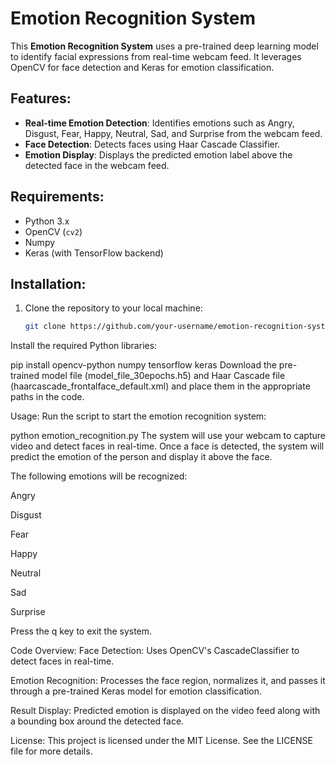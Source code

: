 # Emotion Recognition System

This **Emotion Recognition System** uses a pre-trained deep learning model to identify facial expressions from real-time webcam feed. It leverages OpenCV for face detection and Keras for emotion classification.

## Features:
- **Real-time Emotion Detection**: Identifies emotions such as Angry, Disgust, Fear, Happy, Neutral, Sad, and Surprise from the webcam feed.
- **Face Detection**: Detects faces using Haar Cascade Classifier.
- **Emotion Display**: Displays the predicted emotion label above the detected face in the webcam feed.

## Requirements:
- Python 3.x
- OpenCV (`cv2`)
- Numpy
- Keras (with TensorFlow backend)

## Installation:

1. Clone the repository to your local machine:
   ```bash
   git clone https://github.com/your-username/emotion-recognition-system.git
Install the required Python libraries:

pip install opencv-python numpy tensorflow keras
Download the pre-trained model file (model_file_30epochs.h5) and Haar Cascade file (haarcascade_frontalface_default.xml) and place them in the appropriate paths in the code.

Usage:
Run the script to start the emotion recognition system:

python emotion_recognition.py
The system will use your webcam to capture video and detect faces in real-time. Once a face is detected, the system will predict the emotion of the person and display it above the face.

The following emotions will be recognized:

Angry

Disgust

Fear

Happy

Neutral

Sad

Surprise

Press the q key to exit the system.

Code Overview:
Face Detection: Uses OpenCV's CascadeClassifier to detect faces in real-time.

Emotion Recognition: Processes the face region, normalizes it, and passes it through a pre-trained Keras model for emotion classification.

Result Display: Predicted emotion is displayed on the video feed along with a bounding box around the detected face.

License:
This project is licensed under the MIT License. See the LICENSE file for more details.
